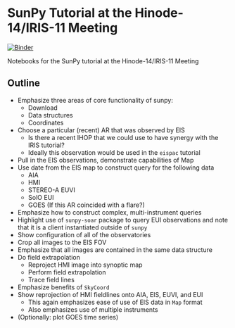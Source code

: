 # SunPy Tutorial at the Hinode-14/IRIS-11 Meeting

[![Binder](https://mybinder.org/badge_logo.svg)](https://mybinder.org/v2/gh/wtbarnes/hinode-iris-2021-sunpy-tutorial/HEAD)

Notebooks for the SunPy tutorial at the Hinode-14/IRIS-11 Meeting

## Outline

* Emphasize three areas of core functionality of sunpy:
  - Download
  - Data structures
  - Coordinates
* Choose a particular (recent) AR that was observed by EIS
  - Is there a recent IHOP that we could use to have synergy with the IRIS tutorial?
  - Ideally this observation would be used in the `eispac` tutorial 
* Pull in the EIS observations, demonstrate capabilities of Map
* Use date from the EIS map to construct query for the following data
  - AIA
  - HMI
  - STEREO-A EUVI
  - SolO EUI
  - GOES (If this AR coincided with a flare?)
* Emphasize how to construct complex, multi-instrument queries
* Highlight use of `sunpy-soar` package to query EUI observations and note that it is a client instantiated outside of `sunpy`
* Show configuration of all of the observatories
* Crop all images to the EIS FOV
* Emphasize that all images are contained in the same data structure
* Do field extrapolation
  - Reproject HMI image into synoptic map
  - Perform field extrapolation
  - Trace field lines
* Emphasize benefits of `SkyCoord`
* Show reprojection of HMI fieldlines onto AIA, EIS, EUVI, and EUI
  - This again emphasizes ease of use of EIS data in `Map` format
  - Also emphasizes use of multiple instruments
* (Optionally: plot GOES time series)
